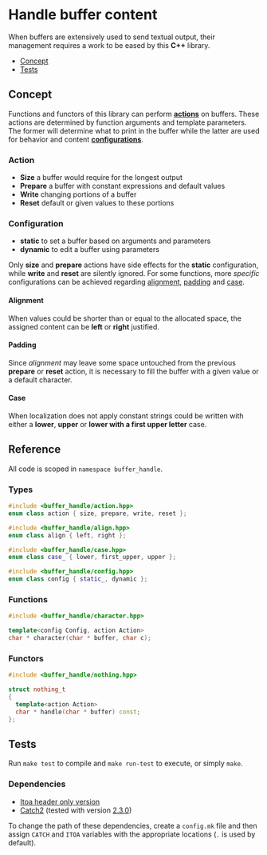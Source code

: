 # Handle buffer content

When buffers are extensively used to send textual output, their management requires a work to be eased by this **C++** library.

* [Concept](#concept)
* [Tests](#tests)

## Concept

Functions and functors of this library can perform [**actions**](#action) on buffers. These actions are determined by function arguments and template parameters. The former will determine what to print in the buffer while the latter are used for behavior and content [**configurations**](#configuration).

### Action

* **Size** a buffer would require for the longest output
* **Prepare** a buffer with constant expressions and default values
* **Write** changing portions of a buffer
* **Reset** default or given values to these portions

### Configuration

* **static** to set a buffer based on arguments and parameters
* **dynamic** to edit a buffer using parameters

Only **size** and **prepare** actions have side effects for the **static** configuration, while **write** and **reset** are silently ignored.
For some functions, more *specific* configurations can be achieved regarding [alignment](#alignment), [padding](#padding) and [case](#case).

#### Alignment

When values could be shorter than or equal to the allocated space, the assigned content can be **left** or **right** justified.

#### Padding

Since *alignment* may leave some space untouched from the previous **prepare** or **reset** action, it is necessary to fill the buffer with a given value or a default character.

#### Case

When localization does not apply constant strings could be written with either a **lower**, **upper** or **lower with a first upper letter** case.

## Reference

All code is scoped in `namespace buffer_handle`.

### Types

```cpp
#include <buffer_handle/action.hpp>
enum class action { size, prepare, write, reset };

#include <buffer_handle/align.hpp>
enum class align { left, right };

#include <buffer_handle/case.hpp>
enum class case_ { lower, first_upper, upper };

#include <buffer_handle/config.hpp>
enum class config { static_, dynamic };
```

### Functions

```cpp
#include <buffer_handle/character.hpp>

template<config Config, action Action>
char * character(char * buffer, char c);
```

### Functors

```cpp
#include <buffer_handle/nothing.hpp>

struct nothing_t
{
  template<action Action>
  char * handle(char * buffer) const;
};
```

## Tests

Run ```make test``` to compile and ```make run-test``` to execute, or simply ```make```.

### Dependencies

* [Itoa header only version](https://github.com/gscano/itoa)
* [Catch2](https://github.com/catchorg/Catch2) (tested with version [2.3.0](https://github.com/catchorg/Catch2/releases/tag/v2.3.0))

To change the path of these dependencies, create a ```config.mk``` file and then assign ```CATCH``` and ```ITOA``` variables with the appropriate locations (```.``` is used by default).